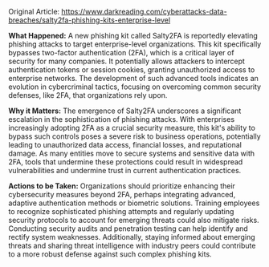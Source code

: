 Original Article: https://www.darkreading.com/cyberattacks-data-breaches/salty2fa-phishing-kits-enterprise-level

**What Happened:** A new phishing kit called Salty2FA is reportedly elevating phishing attacks to target enterprise-level organizations. This kit specifically bypasses two-factor authentication (2FA), which is a critical layer of security for many companies. It potentially allows attackers to intercept authentication tokens or session cookies, granting unauthorized access to enterprise networks. The development of such advanced tools indicates an evolution in cybercriminal tactics, focusing on overcoming common security defenses, like 2FA, that organizations rely upon.

**Why it Matters:** The emergence of Salty2FA underscores a significant escalation in the sophistication of phishing attacks. With enterprises increasingly adopting 2FA as a crucial security measure, this kit's ability to bypass such controls poses a severe risk to business operations, potentially leading to unauthorized data access, financial losses, and reputational damage. As many entities move to secure systems and sensitive data with 2FA, tools that undermine these protections could result in widespread vulnerabilities and undermine trust in current authentication practices.

**Actions to be Taken:** Organizations should prioritize enhancing their cybersecurity measures beyond 2FA, perhaps integrating advanced, adaptive authentication methods or biometric solutions. Training employees to recognize sophisticated phishing attempts and regularly updating security protocols to account for emerging threats could also mitigate risks. Conducting security audits and penetration testing can help identify and rectify system weaknesses. Additionally, staying informed about emerging threats and sharing threat intelligence with industry peers could contribute to a more robust defense against such complex phishing kits.